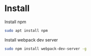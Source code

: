 # Install

Install npm

```bash
sudo apt install npm
```

Install webpack dev server

```bash
sudo npm install webpack-dev-server -g
```
